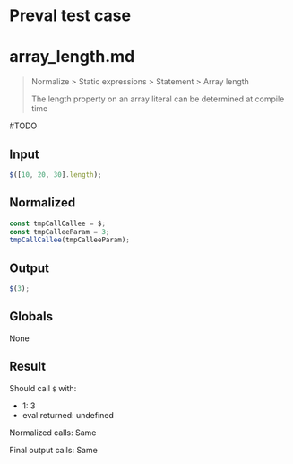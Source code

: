 # Preval test case

# array_length.md

> Normalize > Static expressions > Statement > Array length
>
> The length property on an array literal can be determined at compile time

#TODO

## Input

`````js filename=intro
$([10, 20, 30].length);
`````

## Normalized

`````js filename=intro
const tmpCallCallee = $;
const tmpCalleeParam = 3;
tmpCallCallee(tmpCalleeParam);
`````

## Output

`````js filename=intro
$(3);
`````

## Globals

None

## Result

Should call `$` with:
 - 1: 3
 - eval returned: undefined

Normalized calls: Same

Final output calls: Same
